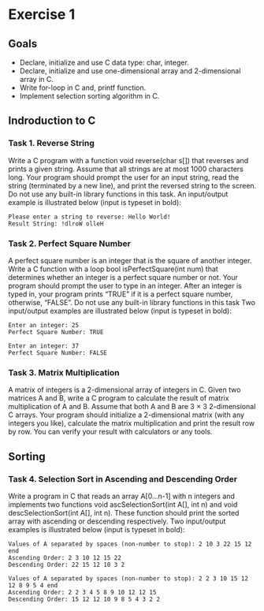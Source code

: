 # Exercise 1

## Goals

- Declare, initialize and use C data type: char, integer.
- Declare, initialize and use one-dimensional array and 2-dimensional array in C.
- Write for-loop in C and, printf function.
- Implement selection sorting algorithm in C.

## Indroduction to C

### Task 1. Reverse String

Write a C program with a function void reverse(char s[]) that reverses and prints a given string. Assume that all strings are at most 1000 characters long. Your program should prompt the user for an input string, read the string (terminated by a new line), and print the reversed string to the screen. Do not use any built-in library functions in this task. An input/output example is illustrated below (input is typeset in bold):

```
Please enter a string to reverse: Hello World!
Result String: !dlroW olleH
```

### Task 2. Perfect Square Number

A perfect square number is an integer that is the square of another integer. Write a C function with a loop bool isPerfectSquare(int num) that determines whether an integer is a perfect square number or not. Your program should prompt the user to type in an integer. After an integer is typed in, your program prints “TRUE” if it is a perfect square number, otherwise, “FALSE”. Do not use any built-in library functions in this task Two input/output examples are illustrated below (input is typeset in bold):

```
Enter an integer: 25
Perfect Square Number: TRUE
```

```
Enter an integer: 37
Perfect Square Number: FALSE
```

### Task 3. Matrix Multiplication

A matrix of integers is a 2-dimensional array of integers in C. Given two matrices A and B, write a C program to calculate the result of matrix multiplication of A and B. Assume that both A and B are 3 × 3 2-dimensional C arrays. Your program should initialize a 2-dimensional matrix (with any integers you like), calculate the matrix multiplication and print the result row by row. You can verify your result with calculators or any tools.

## Sorting

### Task 4. Selection Sort in Ascending and Descending Order

Write a program in C that reads an array A[0...n-1] with n integers and implements two functions void ascSelectionSort(int A[], int n) and void descSelectionSort(int A[], int n). These function should print the sorted array with ascending or descending respectively. Two input/output examples is illustrated below (input is typeset in bold):

```
Values of A separated by spaces (non-number to stop): 2 10 3 22 15 12 end
Ascending Order: 2 3 10 12 15 22
Descending Order: 22 15 12 10 3 2
```

```
Values of A separated by spaces (non-number to stop): 2 2 3 10 15 12 12 8 9 5 4 end
Ascending Order: 2 2 3 4 5 8 9 10 12 12 15
Descending Order: 15 12 12 10 9 8 5 4 3 2 2
```
